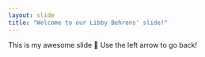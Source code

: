 ```yaml
---
layout: slide
title: "Welcome to our Libby Behrens' slide!"
---
```

This is my awesome slide :tada:
Use the left arrow to go back!
